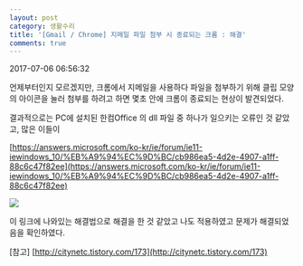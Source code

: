 ```yaml
---
layout: post
category: 생활수리
title: '[Gmail / Chrome] 지메일 파일 첨부 시 종료되는 크롬 : 해결'
comments: true
---
```



2017-07-06 06:56:32


언제부터인지 모르겠지만, 크롬에서 지메일을 사용하다 파일을 첨부하기 위해 클립 모양의 아이콘을 눌러 첨부를 하려고 하면 몇초 안에 크롬이
종료되는 현상이 발견되었다.

  

결과적으로는 PC에 설치된 한컴Office 의 dll 파일 중 하나가 일으키는 오류인 것 같았고, 많은 이들이

  

[https://answers.microsoft.com/ko-kr/ie/forum/ie11-iewindows_10/%EB%A9%94%EC%9D%BC/cb986ea5-4d2e-4907-a1ff-88c6c47f82ee](https://answers.microsoft.com/ko-kr/ie/forum/ie11-iewindows_10/%EB%A9%94%EC%9D%BC/cb986ea5-4d2e-4907-a1ff-88c6c47f82ee)

  

![][link0]

  

이 링크에 나와있는 해결법으로 해결을 한 것 같았고 나도 적용하였고 문제가 해결되었음을 확인하였다.

  

[참고] [http://citynetc.tistory.com/173](http://citynetc.tistory.com/173)


[link0]:https://t1.daumcdn.net/cfile/tistory/21368144595D60F214

